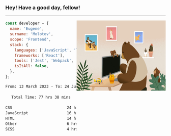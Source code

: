 ### Hey! Have a good day, fellow!
---
<img align='right' alt='GIF' vertical-align='center' src='./src/giphy.gif' width='280px' height='222px'/>

```javascript
const developer = {
  name: 'Eugene',
  surname: 'Molotov',
  scope: 'Frontend',
  stack: {
    languages: ['JavaScript', 'TypeScript'],
    frameworks: ['React'],
    tools: ['Jest', 'Webpack', 'Sass'],
    isItAll: false,
  },
};
```

<div align="center">
<!--START_SECTION:waka-->

```txt
From: 13 March 2023 - To: 24 July 2023

Total Time: 77 hrs 38 mins

CSS                        24 hrs 54 mins  ✎✎✎✎✎✎✎✎.................   32.09 %
JavaScript                 16 hrs 46 mins  ✎✎✎✎✎....................   21.60 %
HTML                       14 hrs 25 mins  ✎✎✎✎✎....................   18.57 %
Other                      6 hrs 51 mins   ✎✎.......................   08.84 %
SCSS                       4 hrs 56 mins   ✎✎.......................   06.36 %
```

<!--END_SECTION:waka-->

